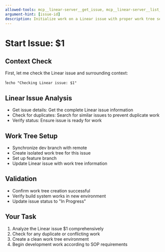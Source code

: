 ```yaml
---
allowed-tools: mcp__linear-server__get_issue, mcp__linear-server__list_issues, mcp__linear-server__update_issue, Bash(git worktree:*), Bash(git checkout:*), Bash(git pull:*), Bash(cd:*), Bash(pwd:*)
argument-hint: [issue-id]
description: Initialize work on a Linear issue with proper work tree setup
---
```


# Start Issue: $1

## Context Check
First, let me check the Linear issue and surrounding context:

!`echo "Checking Linear issue: $1"`

## Linear Issue Analysis
- Get issue details: Get the complete Linear issue information
- Check for duplicates: Search for similar issues to prevent duplicate work
- Verify status: Ensure issue is ready for work

## Work Tree Setup
- Synchronize dev branch with remote
- Create isolated work tree for this issue
- Set up feature branch
- Update Linear issue with work tree information

## Validation
- Confirm work tree creation successful
- Verify build system works in new environment
- Update issue status to "In Progress"

## Your Task
1. Analyze the Linear issue $1 comprehensively
2. Check for any duplicate or conflicting work
3. Create a clean work tree environment
4. Begin development work according to SOP requirements